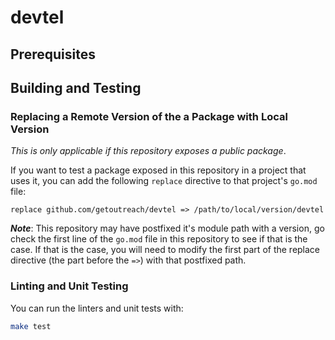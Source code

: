 # devtel

<!--- Block(customGeneralInformation) -->

<!--- EndBlock(customGeneralInformation) -->

## Prerequisites

<!--- Block(customPrerequisites) -->

<!--- EndBlock(customPrerequisites) -->

## Building and Testing

<!--- Block(customBuildingAndTesting) -->

<!--- EndBlock(customBuildingAndTesting) -->

### Replacing a Remote Version of the a Package with Local Version

_This is only applicable if this repository exposes a public package_.

If you want to test a package exposed in this repository in a project that uses it, you can
add the following `replace` directive to that project's `go.mod` file:

```
replace github.com/getoutreach/devtel => /path/to/local/version/devtel
```

**_Note_**: This repository may have postfixed it's module path with a version, go check the first
line of the `go.mod` file in this repository to see if that is the case. If that is the case,
you will need to modify the first part of the replace directive (the part before the `=>`) with
that postfixed path.

### Linting and Unit Testing

You can run the linters and unit tests with:

```bash
make test
```
